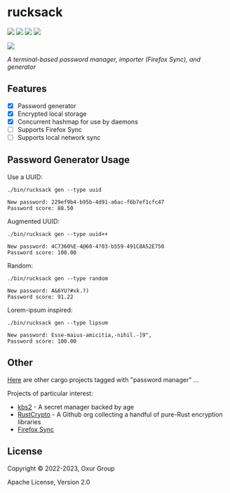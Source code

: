 # rucksack

[![][build-badge]][build]
[![][crate-badge]][crate]
[![][tag-badge]][tag]
[![][docs-badge]][docs]

[![][logo]][logo-large]

*A terminal-based password manager, importer (Firefox Sync), and generator*

## Features

* [x] Password generator
* [x] Encrypted local storage
* [x] Concurrent hashmap for use by daemons
* [ ] Supports Firefox Sync
* [ ] Supports local network sync

## Password Generator Usage

Use a UUID:

```shell
./bin/rucksack gen --type uuid

New password: 229ef9b4-b95b-4d91-a6ac-f6b7ef1cfc47
Password score: 88.50
```

Augmented UUID:

```shell
./bin/rucksack gen --type uuid++

New password: 4C7360%E-4@60-4?03-b559-491C8A52E750
Password score: 100.00
```

Random:

```shell
./bin/rucksack gen --type random

New password: A&6YU?#xk.?)
Password score: 91.22
```

Lorem-ipsum inspired:

```shell
./bin/rucksack gen --type lipsum

New password: Esse-maius-amicitia,-nihil.-]9^,
Password score: 100.00
```

## Other

[Here](https://crates.io/keywords/password-manager?sort=downloads) are other cargo projects tagged with "password manager" ...

Projects of particular interest:

* [kbs2](https://github.com/woodruffw/kbs2) - A secret manager backed by age
* [RustCrypto](https://github.com/RustCrypto) - A Github org collecting a handful of pure-Rust encryption libraries
* [Firefox Sync](https://support.mozilla.org/en-US/kb/how-firefox-securely-saves-passwords)

## License

Copyright © 2022-2023, Oxur Group

Apache License, Version 2.0

[//]: ---Named-Links---

[logo]: resources/images/logo-v1-x250.png
[logo-large]: resources/images/logo-v1-x1000.png
[build]: https://github.com/oxur/rucksack/actions?query=workflow%3Abuild+
[build-badge]: https://github.com/oxur/rucksack/workflows/build/badge.svg
[crate]: https://crates.io/crates/rucksack
[crate-badge]: https://img.shields.io/crates/v/rucksack.svg
[docs]: https://docs.rs/rucksack/
[docs-badge]: https://img.shields.io/badge/rust-documentation-blue.svg
[tag-badge]: https://img.shields.io/github/tag/oxur/rucksack.svg
[tag]: https://github.com/oxur/rucksack/tags
